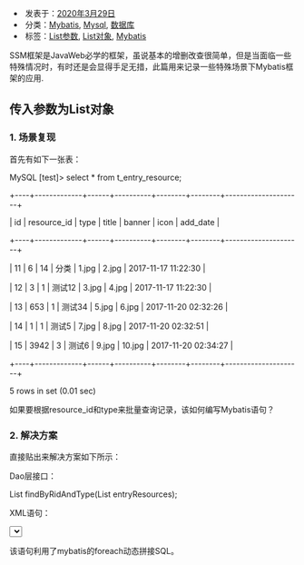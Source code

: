 -     
     发表于：[2020年3月29日](https://www.choupangxia.com/2020/03/29/mybatis-list/)
-    分类：[Mybatis](https://www.choupangxia.com/category/java/mybatis/), [Mysql](https://www.choupangxia.com/category/%e6%95%b0%e6%8d%ae%e5%ba%93/mysql/), [数据库](https://www.choupangxia.com/category/%e6%95%b0%e6%8d%ae%e5%ba%93/)
-    标签：[List参数](https://www.choupangxia.com/tag/list%e5%8f%82%e6%95%b0/), [List对象](https://www.choupangxia.com/tag/list%e5%af%b9%e8%b1%a1/), [Mybatis](https://www.choupangxia.com/tag/mybatis/)

SSM框架是JavaWeb必学的框架，虽说基本的增删改查很简单，但是当面临一些特殊情况时，有时还是会显得手足无措，此篇用来记录一些特殊场景下Mybatis框架的应用.

## 传入参数为List对象

### 1. 场景复现

首先有如下一张表：

MySQL [test]> select * from t_entry_resource;

+----+-------------+------+----------+--------+--------+---------------------+

| id | resource_id | type | title | banner | icon | add_date |

+----+-------------+------+----------+--------+--------+---------------------+

| 11 | 6 | 14 | 分类 | 1.jpg | 2.jpg | 2017-11-17 11:22:30 |

| 12 | 3 | 1 | 测试12 | 3.jpg | 4.jpg | 2017-11-17 11:22:30 |

| 13 | 653 | 1 | 测试34 | 5.jpg | 6.jpg | 2017-11-20 02:32:26 |

| 14 | 1 | 1 | 测试5 | 7.jpg | 8.jpg | 2017-11-20 02:32:51 |

| 15 | 3942 | 3 | 测试6 | 9.jpg | 10.jpg | 2017-11-20 02:34:27 |

+----+-------------+------+----------+--------+--------+---------------------+

5 rows in set (0.01 sec)

如果要根据resource_id和type来批量查询记录，该如何编写Mybatis语句？

### 2. 解决方案

直接贴出来解决方案如下所示：

Dao层接口：

List<EntryResource> findByRidAndType(List<EntryResource> entryResources);

XML语句：

<select id="findByRidAndType" resultMap="entryResource" parameterType="list">

SELECT

*

FROM

t_entry_resource a

WHERE

<foreach collection="list" index="index" item="entryResources" open="(" close=")" separator="or">

( `type`=#{entryResources.type} and resource_id=#{entryResources.resourceId} )

</foreach>

</select>

该语句利用了mybatis的foreach动态拼接SQL。